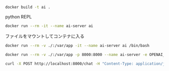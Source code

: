 ```bash
docker build -t ai .
```
python REPL
```bash
docker run --rm -it --name ai-server ai
```

ファイルをマウントしてコンテナに入る
```bash
docker run --rm -v ./:/var/app -it --name ai-server ai /bin/bash
```

```bash
docker run --rm -v ./:/var/app -p 8000:8000 --name ai-server -e OPENAI_API_KEY='your_actual_api_key' ai
```

```bash
curl -X POST http://localhost:8000/chat -H "Content-Type: application/json" -d '{"message": "こんにちは、ビールジョッキ何杯までなら健康的でしょうか？", "temperature": 0.7}'
```